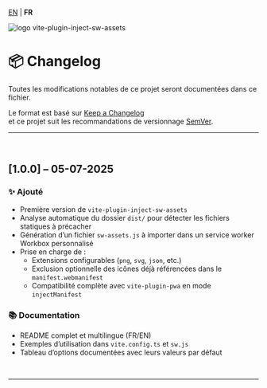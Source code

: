 [EN](../CHANGELOG.md) | **FR**

<div>
  <img src="https://browserux.com/img/logos/logo-browserux-inject-sw-assets-300.png" alt="logo vite-plugin-inject-sw-assets"/>
</div>

# 📦 Changelog

Toutes les modifications notables de ce projet seront documentées dans ce fichier.

Le format est basé sur [Keep a Changelog](https://keepachangelog.com/fr/1.0.0/)  
et ce projet suit les recommandations de versionnage [SemVer](https://semver.org/lang/fr/).

---

<br>

## [1.0.0] – 05-07-2025

### ✨ Ajouté

- Première version de `vite-plugin-inject-sw-assets`
- Analyse automatique du dossier `dist/` pour détecter les fichiers statiques à précacher
- Génération d’un fichier `sw-assets.js` à importer dans un service worker Workbox personnalisé
- Prise en charge de :
  - Extensions configurables (`png`, `svg`, `json`, etc.)
  - Exclusion optionnelle des icônes déjà référencées dans le `manifest.webmanifest`
  - Compatibilité complète avec `vite-plugin-pwa` en mode `injectManifest`

### 📚 Documentation

- README complet et multilingue (FR/EN)
- Exemples d’utilisation dans `vite.config.ts` et `sw.js`
- Tableau d’options documentées avec leurs valeurs par défaut
  
<br>

---